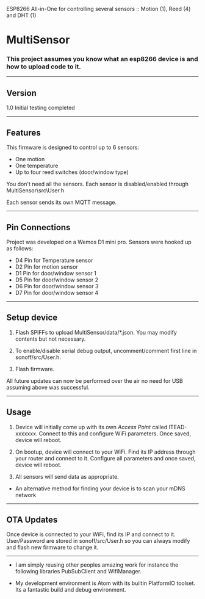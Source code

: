 ESP8266 All-in-One for controlling several sensors :: Motion (1), Reed (4) and DHT (1)

# MultiSensor

### This project assumes you know what an esp8266 device is and how to upload code to it.

-------------------------------------------------------------------------------------------------------------
## Version
1.0 Initial testing completed

-------------------------------------------------------------------------------------------------------------
## Features
This firmware is designed to control up to 6 sensors:
- One motion
- One temperature
- Up to four reed switches (door/window type)

You don't need all the sensors. Each sensor is disabled/enabled through MultiSensor\src\User.h

Each sensor sends its own MQTT message.

-------------------------------------------------------------------------------------------------------------
## Pin Connections 
Project was developed on a Wemos D1 mini pro. Sensors were hooked up as follows:
- D4 Pin for Temperature sensor
- D2 Pin for motion sensor
- D1 Pin for door/window sensor 1
- D5 Pin for door/window sensor 2
- D6 Pin for door/window sensor 3
- D7 Pin for door/window sensor 4

-------------------------------------------------------------------------------------------------------------
## Setup device
1. Flash SPIFFs to upload MultiSensor/data/*.json. You may modify contents but not necessary.

2. To enable/disable serial debug output, uncomment/comment first line in sonoff/src/User.h.

3. Flash firmware.

All future updates can now be performed over the air no need for USB assuming above was successful.

-------------------------------------------------------------------------------------------------------------
## Usage
1. Device will initially come up with its own *Access Point* called ITEAD-xxxxxxx. Connect to this and configure WiFi parameters. Once saved, device will reboot.

2. On bootup, device will connect to your WiFi. Find its IP address through your router and connect to it. Configure all parameters and once saved, device will reboot.

3. All sensors will send data as appropriate.

- An alternative method for finding your device is to scan your mDNS network

-------------------------------------------------------------------------------------------------------------
## OTA Updates
Once device is connected to your WiFi, find its IP and connect to it. User/Password are stored in sonoff/src/User.h so you can always modify and flash new firmware to change it.

-------------------------------------------------------------------------------------------------------------
- I am simply reusing other peoples amazing work for instance the following libraries PubSubClient and WifiManager.

- My development environment is Atom with its builtin PlatformIO toolset. Its a fantastic build and debug environment.